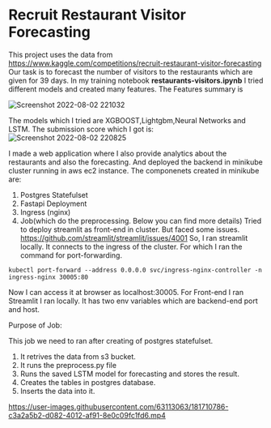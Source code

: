 
# Recruit Restaurant Visitor Forecasting


This project uses the data from https://www.kaggle.com/competitions/recruit-restaurant-visitor-forecasting
Our task is to forecast the number of visitors to the restaurants which are given for 39 days.
In my training notebook **restaurants-visitors.ipynb** I tried different models
and created many features. The Features summary is

![Screenshot 2022-08-02 221032](https://user-images.githubusercontent.com/63113063/182428138-35b62997-955e-42cf-b293-9975d044953e.png)


The models which I tried are XGBOOST,Lightgbm,Neural Networks and LSTM.
The submission score which I got is:
![Screenshot 2022-08-02 220825](https://user-images.githubusercontent.com/63113063/182427741-0cc66990-82a7-416b-a356-f766105e44dd.png)


I made a web application where I also provide analytics about the restaurants and also the forecasting.
And deployed the backend in minikube cluster running in aws ec2 instance.
The componenets created in minikube are:
1) Postgres Statefulset
2) Fastapi Deployment
3) Ingress (nginx)
4) Job(which do the preprocessing. Below you can find more details)
Tried to deploy streamlit as front-end in cluster. But faced some issues.
https://github.com/streamlit/streamlit/issues/4001
So, I ran streamlit locally. It connects to the ingress of the cluster.
For which I ran the command for port-forwarding.
```
kubectl port-forward --address 0.0.0.0 svc/ingress-nginx-controller -n ingress-nginx 30005:80
```
Now I can access it at browser as localhost:30005.
For Front-end I ran Streamlit I ran locally. It has two env variables which are backend-end port and host.

Purpose of Job:

This job we need to ran after creating of postgres statefulset.
1) It retrives the data from s3 bucket.
2) It runs the preprocess.py file
3) Runs the saved LSTM model for forecasting and stores the result.
4) Creates the tables in postgres database.
5) Inserts the data into it.




https://user-images.githubusercontent.com/63113063/181710786-c3a2a5b2-d082-4012-af91-8e0c09fc1fd6.mp4

